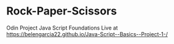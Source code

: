 # Rock-Paper-Scissors
Odin Project Java Script Foundations
Live at https://belengarcia22.github.io/Java-Script--Basics--Project-1-/
